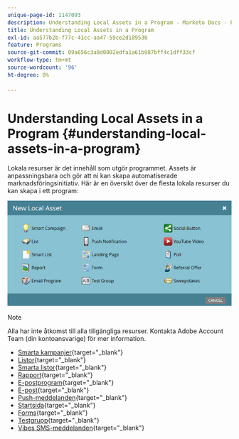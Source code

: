 ```yaml
---
unique-page-id: 1147093
description: Understanding Local Assets in a Program - Marketo Docs - Product Documentation
title: Understanding Local Assets in a Program
exl-id: aa577b2b-f77c-41cc-aa47-59ce2d189530
feature: Programs
source-git-commit: 09a656c3a0d0002edfa1a61b987bff4c1dff33cf
workflow-type: tm+mt
source-wordcount: '96'
ht-degree: 0%

---
```


# Understanding Local Assets in a Program {#understanding-local-assets-in-a-program}

Lokala resurser är det innehåll som utgör programmet. Assets är anpassningsbara och gör att ni kan skapa automatiserade marknadsföringsinitiativ. Här är en översikt över de flesta lokala resurser du kan skapa i ett program:

![](assets/one.png)

>[!NOTE]
>
>Alla har inte åtkomst till alla tillgängliga resurser. Kontakta Adobe Account Team (din kontoansvarige) för mer information.

* [Smarta kampanjer](/help/marketo/product-docs/core-marketo-concepts/smart-campaigns/creating-a-smart-campaign/understanding-batch-and-trigger-smart-campaigns.md){target="_blank"}
* [Listor](/help/marketo/product-docs/core-marketo-concepts/smart-lists-and-static-lists/static-lists/understanding-static-lists.md){target="_blank"}
* [Smarta listor](/help/marketo/product-docs/core-marketo-concepts/smart-lists-and-static-lists/creating-a-smart-list/create-a-smart-list.md){target="_blank"}
* [Rapport](/help/marketo/product-docs/reporting/basic-reporting/report-types/report-type-overview.md){target="_blank"}
* [E-postprogram](/help/marketo/product-docs/email-marketing/email-programs/creating-an-email-program/understanding-email-programs.md){target="_blank"}
* [E-post](/help/marketo/product-docs/email-marketing/email-programs/email-program-actions/create-an-email-for-an-email-program.md){target="_blank"}
* [Push-meddelanden](/help/marketo/product-docs/mobile-marketing/push-notifications/understanding-push-notifications.md){target="_blank"}
* [Startsida](/help/marketo/product-docs/demand-generation/landing-pages/understanding-landing-pages/understanding-free-form-vs-guided-landing-pages.md){target="_blank"}
* [Forms](/help/marketo/product-docs/demand-generation/forms/creating-a-form/create-a-form.md){target="_blank"}
* [Testgrupp](/help/marketo/product-docs/demand-generation/landing-pages/understanding-landing-pages/landing-page-test-groups.md){target="_blank"}
* [Vibes SMS-meddelanden](/help/marketo/product-docs/mobile-marketing/vibes-sms-messages/create-an-sms-message.md){target="_blank"}
